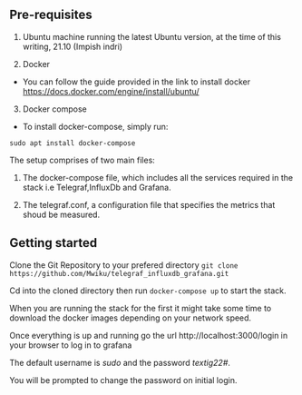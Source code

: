 ## Pre-requisites 
1. Ubuntu machine running the latest Ubuntu version, at the time of this writing, 21.10 (Impish indri)

2. Docker
   
 - You can follow the guide provided in the link to install docker
https://docs.docker.com/engine/install/ubuntu/

3. Docker compose
   
  - To install docker-compose, simply run:
  
  `sudo apt install docker-compose`

The setup comprises of two main files:
1. The docker-compose file, which includes all the services required in the stack 
   i.e Telegraf,InfluxDb and Grafana.

2. The telegraf.conf, a configuration file that specifies the metrics that shoud be measured.


## Getting started
Clone the Git Repository to your prefered directory
`git clone https://github.com/Mwiku/telegraf_influxdb_grafana.git`

Cd into the cloned directory then run 
`docker-compose up` to start the stack.


When you are running the stack for the first it might take some time to download the docker images depending on your network speed.

Once everything is up and running go the url http://localhost:3000/login in your browser to log in to grafana


The default username is *sudo* and the password *textig22#*.

You will be prompted to change the password on initial login.